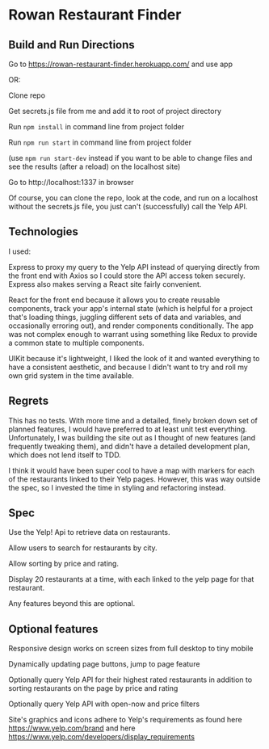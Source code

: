 # Rowan Restaurant Finder

## Build and Run Directions

Go to https://rowan-restaurant-finder.herokuapp.com/ and use app

OR:

Clone repo

Get secrets.js file from me and add it to root of project directory

Run ```npm install``` in command line from project folder

Run ```npm run start``` in command line from project folder

(use ```npm run start-dev``` instead if you want to be able to change files and see the results (after a reload) on the localhost site)

Go to http://localhost:1337 in browser

Of course, you can clone the repo, look at the code, and run on a localhost without the secrets.js file, you just can't (successfully) call the Yelp API.

## Technologies

I used:

Express to proxy my query to the Yelp API instead of querying directly from the front end with Axios so I could store the API access token securely. Express also makes serving a React site fairly convenient.

React for the front end because it allows you to create reusable components, track your app's internal state (which is helpful for a project that's loading things, juggling different sets of data and variables, and occasionally erroring out), and render components conditionally. The app was not complex enough to warrant using something like Redux to provide a common state to multiple components.

UIKit because it's lightweight, I liked the look of it and wanted everything to have a consistent aesthetic, and because I didn't want to try and roll my own grid system in the time available.

## Regrets

This has no tests. With more time and a detailed, finely broken down set of planned features, I would have preferred to at least unit test everything. Unfortunately, I was building the site out as I thought of new features (and frequently tweaking them), and didn't have a detailed development plan, which does not lend itself to TDD.

I think it would have been super cool to have a map with markers for each of the restaurants linked to their Yelp pages. However, this was way outside the spec, so I invested the time in styling and refactoring instead.

## Spec

Use the Yelp! Api to retrieve data on restaurants.

Allow users to search for restaurants by city.

Allow sorting by price and rating.

Display 20 restaurants at a time, with each linked to the yelp page for that restaurant.

Any features beyond this are optional.

## Optional features

Responsive design works on screen sizes from full desktop to tiny mobile

Dynamically updating page buttons, jump to page feature

Optionally query Yelp API for their highest rated restaurants in addition to sorting restaurants on the page by price and rating

Optionally query Yelp API with open-now and price filters

Site's graphics and icons adhere to Yelp's requirements as found here https://www.yelp.com/brand and here https://www.yelp.com/developers/display_requirements

